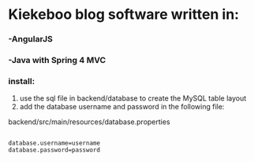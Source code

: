# Kiekeboo blog software written in:
### -AngularJS
### -Java with Spring 4 MVC

### install:
1. use the sql file in backend/database to create the MySQL table layout
2. add the database username and password in the following file:

backend/src/main/resources/database.properties
<pre>
<code>
database.username=username
database.password=password
</code>
</pre>